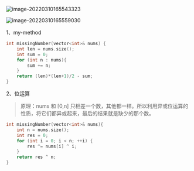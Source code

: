 ![image-20220310165543323](C:\Users\lenovo\AppData\Roaming\Typora\typora-user-images\image-20220310165543323.png)

![image-20220310165559030](C:\Users\lenovo\AppData\Roaming\Typora\typora-user-images\image-20220310165559030.png)



1、my-method

```cpp
int missingNumber(vector<int>& nums) {
    int len = nums.size();
    int sum = 0;
    for (int n : nums){
        sum += n;
    }
    return (len)*(len+1)/2 - sum;
}
```

2、位运算

> 原理：nums 和 [0,n] 只相差一个数，其他都一样。所以利用异或位运算的性质，将它们都异或起来，最后的结果就是缺少的那个数。

```cpp
int missingNumber(vector<int>& nums){
    int n = nums.size();
    int res = 0;
    for (int i = 0; i < n; ++i) {
        res ^= nums[i] ^ i;
    }
    return res ^ n;
}
```

